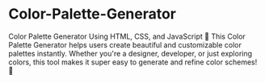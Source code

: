 # Color-Palette-Generator
 Color Palette Generator Using HTML, CSS, and JavaScript 🎯 This Color Palette Generator helps users create beautiful and customizable color palettes instantly. Whether you're a designer, developer, or just exploring colors, this tool makes it super easy to generate and refine color schemes! 🎉
